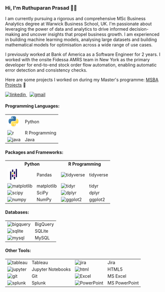 ### Hi, I'm Ruthuparan Prasad 👋🏽

I am currently pursuing a rigorous and comprehensive MSc Business Analytics degree at Warwick Business School, UK. I'm passionate about leveraging the power of data and analytics to drive informed decision-making and uncover insights that propel business growth. I am experienced in building machine learning models, analysing large datasets and building mathematical models for optimisation across a wide range of use cases.

I previously worked at Bank of America as a Software Engineer for 2 years. I worked with the onsite Fidessa AMRS team in New York as the primary developer for end-to-end stock order flow automation, enabling automatic error detection and consistency checks. 

Here are some projects I worked on during my Master's programme: <a href="https://github.com/RuthuparanPrasad/MSBA-Projects" target="_blank">MSBA Projects</a> 🔗

<a href="https://www.linkedin.com/in/ruthuparan-prasad" target = "_blank" rel="nofollow noreferrer">
    <img src="https://img.shields.io/badge/LinkedIn-0077B5?style=for-the-badge&logo=linkedin&logoColor=white" alt="linkedin">
</a>
    &nbsp;
<a href="mailto:ruthuparan1998@.com" target = "_blank" rel="nofollow noreferrer">
  <img src="https://img.shields.io/badge/Gmail-D14836?style=for-the-badge&logo=gmail&logoColor=white" alt = "gmail">
</a>

#### Programming Languages:

<table>
  <tr>
    <td>
      <a> <img src="https://raw.githubusercontent.com/devicons/devicon/master/icons/python/python-original.svg" alt="python" width="40" height="40"/> </a>
    </td>
    <td>Python</td>
  </tr>
  <tr>
    <td>
      <a> <img src="https://www.r-project.org/logo/Rlogo.svg" alt="r" width="40" height="40"/> </a> 
    </td>
    <td>R Programming</td>
  </tr>
    <tr>
    <td>
      <a> <img src="https://www.vectorlogo.zone/logos/java/java-icon.svg" alt="java" width="40" height="40"/> </a> 
    </td>
    <td>Java</td>
  </tr>
</table>

#### Packages and Frameworks:

<table>
  <tr>
    <td colspan = "2" align = "center"><b>Python</b></td>
    <td colspan = "2" align = "center"><b>R Programming</b></td>
  </tr>
  <tr>
    <td>
      <a> <img src="https://raw.githubusercontent.com/devicons/devicon/2ae2a900d2f041da66e950e4d48052658d850630/icons/pandas/pandas-original.svg" alt="pandas" width="40" height="40"/> 
    </td>
    <td>Pandas</td>
    <td>
      <a><img src="https://tidyverse.tidyverse.org/logo.png" alt="tidyverse" width="40" height="40"/> </a> 
    </td>
    <td>tidyverse</td>
  </tr>
  <tr>
    <td>
      <a><img src="https://upload.wikimedia.org/wikipedia/commons/8/84/Matplotlib_icon.svg" alt="matplotlib" width="40" height="40" align = "centre"/> </a> 
    </td>
    <td>matplotlib</td>
       <td>
      <a><img src="https://tidyr.tidyverse.org/logo.png" alt="tidyr" width="40" height="40"/> </a> 
    </td>
    <td>tidyr</td>
  </tr>
  <tr>
    <td>
      <a><img src="https://upload.wikimedia.org/wikipedia/commons/b/b2/SCIPY_2.svg" alt="scipy" width="40" height="40" align = "centre"/> </a> 
    </td>
    <td>SciPy</td>
       <td>
      <a><img src="https://dplyr.tidyverse.org/logo.png" alt="dplyr" width="40" height="40"/> </a> 
    </td>
    <td>dplyr</td>
  </tr>
  <tr>
    <td>
      <a><img src="https://upload.wikimedia.org/wikipedia/commons/3/31/NumPy_logo_2020.svg" alt="numpy" width="40" height="40" align = "centre"/> </a> 
    </td>
    <td>NumPy</td>
      <td>
      <a><img src="https://ggplot2.tidyverse.org/logo.png" alt="ggplot2" width="40" height="40"/> </a> 
    </td>
    <td>ggplot2</td>
  </tr>
</table>

#### Databases:

<table>
  <tr>
    <td>
      <a><img src="https://www.vectorlogo.zone/logos/google_bigquery/google_bigquery-icon.svg" alt="bigquery" width="40" height="40"/> </a> 
    </td>
    <td>BigQuery</td>
  </tr>
  <tr>
    <td>
      <a><img src="https://www.vectorlogo.zone/logos/sqlite/sqlite-icon.svg" alt="sqlite" width="40" height="40"/> </a> 
    </td>
    <td>SQLite</td>
  </tr>
  <tr>
     <td>
      <a><img src="https://www.vectorlogo.zone/logos/mysql/mysql-icon.svg" alt="mysql" width="40" height="40"/> </a> 
    </td>
    <td>MySQL</td>
  </tr>
</table>

#### Other Tools:

<table>
  <tr>
    <td>
      <a><img src="https://www.svgrepo.com/show/354428/tableau-icon.svg" alt="tableau" width="40" height="40"/> </a> 
    </td>
    <td>Tableau</td>
       <td>
      <a><img src="https://www.vectorlogo.zone/logos/atlassian_jira/atlassian_jira-icon.svg" alt="jira" width="40" height="40"/> </a> 
    </td>
    <td>Jira</td>
  </tr>
   <tr>
    <td>
      <a><img src="https://www.vectorlogo.zone/logos/jupyter/jupyter-icon.svg" alt="jupyter" width="40" height="40"/> </a> 
    </td>
    <td>Jupyter Notebooks</td>
        <td>
      <a><img src="https://www.vectorlogo.zone/logos/w3_html5/w3_html5-icon.svg" alt="html" width="40" height="40"/> </a> 
    </td>
    <td>HTML5</td>
  </tr>
  <tr>
  <tr>
    <td>
      <a><img src="https://www.vectorlogo.zone/logos/git-scm/git-scm-icon.svg" alt="git" width="40" height="40"/> </a> 
    </td>
    <td>Git</td>
      <td>
      <a><img src="https://upload.wikimedia.org/wikipedia/commons/3/34/Microsoft_Office_Excel_%282019%E2%80%93present%29.svg" alt="Excel" width="40" height="40"/> </a> 
    </td>
    <td>MS Excel</td>
  </tr>
  <tr>
     <td>
      <a><img src="https://www.vectorlogo.zone/logos/splunk/splunk-icon.svg" alt="splunk" width="40" height="40"/> </a> 
    </td>
    <td>Splunk</td>
      <td>
      <a><img src="https://upload.wikimedia.org/wikipedia/commons/0/0d/Microsoft_Office_PowerPoint_%282019%E2%80%93present%29.svg" alt="PowerPoint" width="40" height="40"/></a> 
    </td>
    <td>MS PowerPoint</td>
  </tr>
</table>
